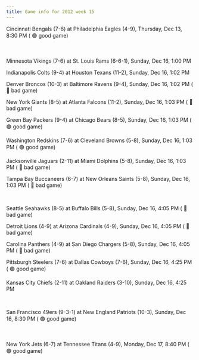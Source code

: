 ```yaml
---
title: Game info for 2012 week 15
---
```

Cincinnati Bengals (7-6) at Philadelphia Eagles (4-9), Thursday, Dec 13, 8:30 PM (	:green_circle: good game)


<br/>

Minnesota Vikings (7-6) at St. Louis Rams (6-6-1), Sunday, Dec 16, 1:00 PM

Indianapolis Colts (9-4) at Houston Texans (11-2), Sunday, Dec 16, 1:02 PM

Denver Broncos (10-3) at Baltimore Ravens (9-4), Sunday, Dec 16, 1:02 PM (	:red_circle: bad game)

New York Giants (8-5) at Atlanta Falcons (11-2), Sunday, Dec 16, 1:03 PM (	:red_circle: bad game)

Green Bay Packers (9-4) at Chicago Bears (8-5), Sunday, Dec 16, 1:03 PM (	:green_circle: good game)

Washington Redskins (7-6) at Cleveland Browns (5-8), Sunday, Dec 16, 1:03 PM (	:green_circle: good game)

Jacksonville Jaguars (2-11) at Miami Dolphins (5-8), Sunday, Dec 16, 1:03 PM (	:red_circle: bad game)

Tampa Bay Buccaneers (6-7) at New Orleans Saints (5-8), Sunday, Dec 16, 1:03 PM (	:red_circle: bad game)


<br/>

Seattle Seahawks (8-5) at Buffalo Bills (5-8), Sunday, Dec 16, 4:05 PM (	:red_circle: bad game)

Detroit Lions (4-9) at Arizona Cardinals (4-9), Sunday, Dec 16, 4:05 PM (	:red_circle: bad game)

Carolina Panthers (4-9) at San Diego Chargers (5-8), Sunday, Dec 16, 4:05 PM (	:red_circle: bad game)

Pittsburgh Steelers (7-6) at Dallas Cowboys (7-6), Sunday, Dec 16, 4:25 PM (	:green_circle: good game)

Kansas City Chiefs (2-11) at Oakland Raiders (3-10), Sunday, Dec 16, 4:25 PM


<br/>

San Francisco 49ers (9-3-1) at New England Patriots (10-3), Sunday, Dec 16, 8:30 PM (	:green_circle: good game)


<br/>

New York Jets (6-7) at Tennessee Titans (4-9), Monday, Dec 17, 8:40 PM (	:green_circle: good game)

